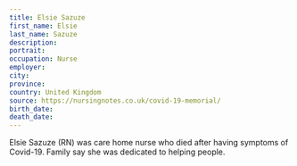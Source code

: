 ```yaml
---
title: Elsie Sazuze
first_name: Elsie
last_name: Sazuze
description: 
portrait: 
occupation: Nurse
employer: 
city: 
province: 
country: United Kingdom
source: https://nursingnotes.co.uk/covid-19-memorial/
birth_date: 
death_date: 
---
```


Elsie Sazuze (RN) was care home nurse who died after having symptoms of Covid-19. Family say she was dedicated to helping people.